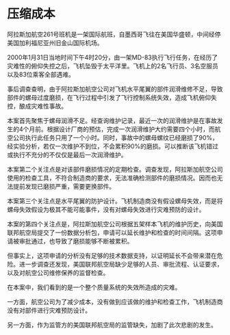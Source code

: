 # 压缩成本

阿拉斯加航空261号班机是一架国际航班，自墨西哥飞往在美国华盛顿，中间经停美国加利福尼亚州旧金山国际机场。

2000年1月31日当地时间下午4时20分，由一架MD-83执行飞行任务，在经历了灾难性的俯仰失控之后，飞机坠毁于太平洋里。飞机上的2名飞行员、3名空服员以及83位乘客全部遇难。

事后调查查明，由于阿拉斯加航空公司对飞机水平尾翼的部件润滑维修不足，导致部件的螺母过度磨损，在飞行过程中引发了飞行控制系统失效，造成飞机俯仰失控，酿成灾难性事故。

本案首先聚焦于螺母润滑不足。经查询维护记录，最近一次的润滑维护是在事故发生的4个月前。根据设计厂商的预估，完成一次润滑维护大约需要四个小时，而航空公司执行此任务只用了一个小时。同时，事故中的螺母螺纹已经磨损了90%，经实验分析，若仅一次维护不到位，不会累积90%的磨损。可以推断该飞机错过或执行不充分的不仅仅是最后一次润滑维护。

本案第二个关注点是对该部件磨损情况的定期检查。调查发现，阿拉斯加航空公司使用的检查工具，不符合制造商的要求，无法准确检测部件的磨损情况。因而也无法提前发现已磨损严重，需要更换部件。

本案第三个关注点是水平尾翼的防护设计。飞机制造商没有假设螺母失效，而是将螺母失效假设为极其不能可能事件，没有对螺母失效进行灾难预防的设计。

本案的第四个关注点是，阿拉斯加航空公司根据五架样本飞机的维护历史，向美国联邦航空局提交了一份数据分析包，申请可以延长维护和检查的时间间隔。这项申请被审批通过，也导致了磨损能够不断被累积。

但事实上，这项申请的分析没有足够的技术数据支持，以证明延长不会带来潜在危险。进一步调查还发现，美国联邦航空局缺少足够的人员、审批流程、认证要求，以及对航空公司维修保养的监督检查。

在本案中，我们看到的是一个整个质量系统的失效所造成的灾难。

一方面，航空公司为了减少成本，没有做到应该做的维护和检查工作，飞机制造商没有对部件进行灾难预防设计。

另一方面，作为监管方的美国联邦航空局的监管缺失，加剧了此次悲剧的发生。


